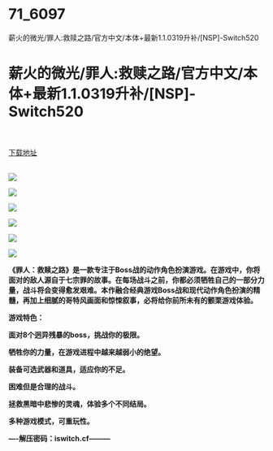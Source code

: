 # 71_6097
薪火的微光/罪人:救赎之路/官方中文/本体+最新1.1.0319升补/[NSP]-Switch520
# 薪火的微光/罪人:救赎之路/官方中文/本体+最新1.1.0319升补/[NSP]-Switch520
 <br/></br>
[下载地址](https://www.switch520.cc/article/6097 "下载地址")
<br/></br>

<p><span><strong><img src="https://www.switch520.cc/muke_img/upload_art_editor_20200918-1_44d82ac38cb17756feac81d9503e5d68.jpg"></strong></span></p>
<p><span><strong><img src="https://www.switch520.cc/muke_img/upload_art_editor_20200918-1_c23265761476ded9cb4570b3c5f1861c.jpg"></strong></span></p>
<p><span><strong><img src="https://www.switch520.cc/muke_img/upload_art_editor_20200918-1_e2a07f19e02f157d2e476129d9e08a59.jpg"></strong></span></p>
<p><span><strong><img src="https://www.switch520.cc/muke_img/upload_art_editor_20200918-1_a989f8475ddb10fb092c2eab9ee391f6.jpg"></strong></span></p>
<p><span><strong><img src="https://www.switch520.cc/muke_img/upload_art_editor_20200918-1_8a596fa38eb0e43e1b3eb152c0c4d4ea.jpg"></strong></span></p>
<p><span><strong><img src="https://www.switch520.cc/muke_img/upload_art_editor_20200918-1_15c57df79d456141c9ba1b54baeb333e.jpg"></strong></span></p>
<p></p>
<p><span><strong>《罪人：救赎之路》是一款专注于Boss战的动作角色扮演游戏。在游戏中，你将面对的敌人源自于七宗罪的故事。在每场战斗之前，你都必须牺牲自己的一部分力量，战斗将会变得愈发艰难。本作融合经典游戏Boss战和现代动作角色扮演的精髓，再加上细腻的哥特风画面和惊悚叙事，必将给你前所未有的颤栗游戏体验。</strong></span></p>
<p><span><strong>游戏特色：</strong></span></p>
<p><span><strong>面对8个迥异残暴的boss，挑战你的极限。</strong></span></p>
<p><span><strong>牺牲你的力量，在游戏进程中越来越弱小的绝望。</strong></span></p>
<p><span><strong>装备可选武器和道具，适应你的不足。</strong></span></p>
<p><span><strong>困难但是合理的战斗。</strong></span></p>
<p><span><strong>拯救黑暗中悲惨的灵魂，体验多个不同结局。</strong></span></p>
<p><span><strong>多种游戏模式，可重玩性。</strong></span></p>
<p><span><strong>—-解压密码：iswitch.cf———</strong></span></p>
